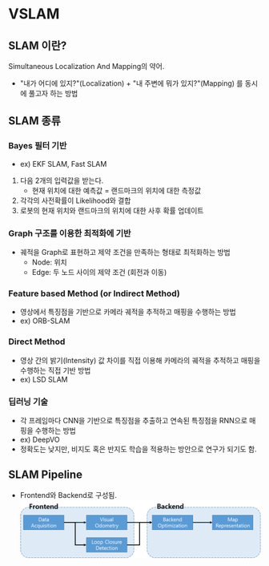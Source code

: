 # VSLAM
## SLAM 이란?
Simultaneous Localization And Mapping의 약어.
- "내가 어디에 있지?"(Localization) + "내 주변에 뭐가 있지?"(Mapping) 를 동시에 풀고자 하는 방법

## SLAM 종류
### Bayes 필터 기반
- ex) EKF SLAM, Fast SLAM
1. 다음 2개의 입력값을 받는다.
    - 현재 위치에 대한 예측값
    = 랜드마크의 위치에 대한 측정값
2. 각각의 사전확률이 Likelihood와 결합
3. 로봇의 현재 위치와 랜드마크의 위치에 대한 사후 확률 업데이트

### Graph 구조를 이용한 최적화에 기반
- 궤적을 Graph로 표현하고 제약 조건을 만족하는 형태로 최적화하는 방법
    - Node: 위치
    - Edge: 두 노드 사이의 제약 조건 (회전과 이동)

### Feature based Method (or Indirect Method)
- 영상에서 특징점을 기반으로 카메라 궤적을 추적하고 매핑을 수행하는 방법
- ex) ORB-SLAM

### Direct Method
- 영상 간의 밝기(Intensity) 값 차이를 직접 이용해 카메라의 궤적을 추적하고 매핑을 수행하는 직접 기반 방법
- ex) LSD SLAM

### 딥러닝 기술
- 각 프레임마다 CNN을 기반으로 특징점을 추출하고 연속된 특징점을 RNN으로 매핑을 수행하는 방법
- ex) DeepVO
- 정확도는 낮지만, 비지도 혹은 반지도 학습을 적용하는 방안으로 연구가 되기도 함.


## SLAM Pipeline
- Frontend와 Backend로 구성됨.
![SLAM Pipeline](./image/SLAM_pipeline.png)